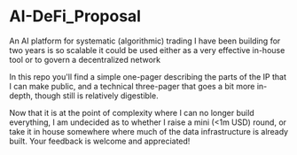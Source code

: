 # AI-DeFi_Proposal
An AI platform for systematic (algorithmic) trading I have been building for two years is so scalable it could be used either as a very effective in-house tool or to govern a decentralized network

In this repo you'll find a simple one-pager describing the parts of the IP that I can make public, and a technical three-pager that goes a bit more in-depth, though still is relatively digestible.  

Now that it is at the point of complexity where I can no longer build everything, I am undecided as to whether I raise a mini (<1m USD) round, or take it in house somewhere where much of the data infrastructure is already built.  Your feedback is welcome and appreciated! 
